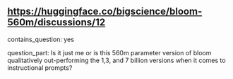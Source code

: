## https://huggingface.co/bigscience/bloom-560m/discussions/12

contains_question: yes

question_part: Is it just me or is this 560m parameter version of bloom qualitatively out-performing the 1,3, and 7 billion versions when it comes to instructional prompts?
